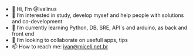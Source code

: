 - 👋 Hi, I’m @Ivalinus
- 👀 I’m interested in study, develop mysef and help people with solutions and co-development
- 🌱 I’m currently learning Python, DB, SRE, API´s and arduino, as back and front end
- 💞️ I’m looking to collaborate on usefull apps, tips
- 📫 How to reach me: ivan@miceli.net.br

<!---
Ivalinus/Ivalinus is a ✨ special ✨ repository because its `README.md` (this file) appears on your GitHub profile.
You can click the Preview link to take a look at your changes.
--->

